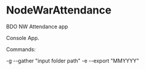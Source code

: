# NodeWarAttendance
BDO NW Attendance app 

Console App.

Commands:

-g --gather "input folder path"
-e --export "MMYYYY"

